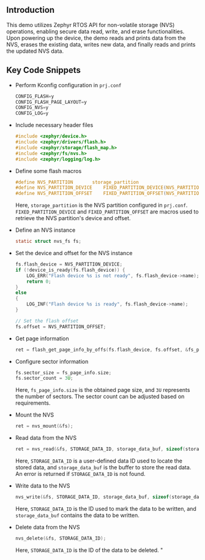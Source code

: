 ## Introduction
This demo utilizes Zephyr RTOS API for non-volatile storage (NVS) operations, enabling secure data read, write, and erase functionalities. Upon powering up the device, the demo reads and prints data from the NVS, erases the existing data, writes new data, and finally reads and prints the updated NVS data.

## Key Code Snippets
* Perform Kconfig configuration in `prj.conf`
    ```c
    CONFIG_FLASH=y
    CONFIG_FLASH_PAGE_LAYOUT=y
    CONFIG_NVS=y
    CONFIG_LOG=y
    ```

* Include necessary header files
    ```c
    #include <zephyr/device.h>
    #include <zephyr/drivers/flash.h>
    #include <zephyr/storage/flash_map.h>
    #include <zephyr/fs/nvs.h>
    #include <zephyr/logging/log.h>
    ```

* Define some flash macros
    ```c
    #define NVS_PARTITION		storage_partition
    #define NVS_PARTITION_DEVICE	FIXED_PARTITION_DEVICE(NVS_PARTITION)
    #define NVS_PARTITION_OFFSET	FIXED_PARTITION_OFFSET(NVS_PARTITION)
    ```
    Here, `storage_partition` is the NVS partition configured in `prj.conf`. `FIXED_PARTITION_DEVICE` and `FIXED_PARTITION_OFFSET` are macros used to retrieve the NVS partition's device and offset.

* Define an NVS instance
    ```c
    static struct nvs_fs fs;
    ```

* Set the device and offset for the NVS instance
    ```c
    fs.flash_device = NVS_PARTITION_DEVICE;
	if (!device_is_ready(fs.flash_device)) {
		LOG_ERR("Flash device %s is not ready", fs.flash_device->name);
		return 0;
	}
	else
	{
		LOG_INF("Flash device %s is ready", fs.flash_device->name);
	}

	// Set the flash offset
	fs.offset = NVS_PARTITION_OFFSET;
    ```

* Get page information
    ```c
    ret = flash_get_page_info_by_offs(fs.flash_device, fs.offset, &fs_page_info);
    ```

* Configure sector information
    ```c
    fs.sector_size = fs_page_info.size;
	fs.sector_count = 3U;
    ```
    Here, `fs_page_info.size` is the obtained page size, and `3U` represents the number of sectors. The sector count can be adjusted based on requirements.

* Mount the NVS
    ```c
    ret = nvs_mount(&fs);
    ```

* Read data from the NVS
    ```c
    ret = nvs_read(&fs, STORAGE_DATA_ID, storage_data_buf, sizeof(storage_data_buf));
    ```
    Here, `STORAGE_DATA_ID` is a user-defined data ID used to locate the stored data, and `storage_data_buf` is the buffer to store the read data. An error is returned if `STORAGE_DATA_ID` is not found.

* Write data to the NVS
    ```c
    nvs_write(&fs, STORAGE_DATA_ID, storage_data_buf, sizeof(storage_data_buf));
    ```
    Here, `STORAGE_DATA_ID` is the ID used to mark the data to be written, and `storage_data_buf` contains the data to be written.

* Delete data from the NVS
    ```c
    nvs_delete(&fs, STORAGE_DATA_ID);
    ```
    Here, `STORAGE_DATA_ID` is the ID of the data to be deleted.
"